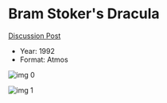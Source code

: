 # Bram Stoker's Dracula

[Discussion Post](https://www.avsforum.com/threads/bass-eq-for-filtered-movies.2995212/post-57857308)

* Year: 1992
* Format: Atmos

![img 0](https://i.imgur.com/EOCLwyn.jpg)

![img 1](https://i.imgur.com/J4OuEfC.jpg)

